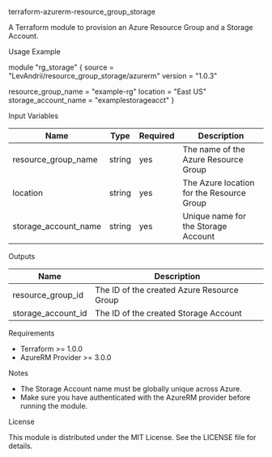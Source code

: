 terraform-azurerm-resource_group_storage

A Terraform module to provision an Azure Resource Group and a Storage Account.

Usage Example

module "rg_storage" {
  source  = "LevAndrii/resource_group_storage/azurerm"
  version = "1.0.3"

  resource_group_name     = "example-rg"
  location                = "East US"
  storage_account_name    = "examplestorageacct"
}

Input Variables

| Name                  | Type   | Required | Description                              |
|-----------------------|--------|----------|------------------------------------------|
| resource_group_name   | string | yes      | The name of the Azure Resource Group     |
| location              | string | yes      | The Azure location for the Resource Group|
| storage_account_name  | string | yes      | Unique name for the Storage Account      |

Outputs

| Name                 | Description                               |
|----------------------|-------------------------------------------|
| resource_group_id    | The ID of the created Azure Resource Group |
| storage_account_id   | The ID of the created Storage Account      |

Requirements

- Terraform >= 1.0.0
- AzureRM Provider >= 3.0.0

Notes

- The Storage Account name must be globally unique across Azure.
- Make sure you have authenticated with the AzureRM provider before running the module.

License

This module is distributed under the MIT License. See the LICENSE file for details.